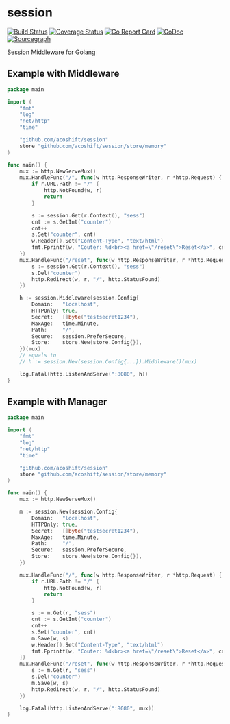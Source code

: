# session

[![Build Status](https://travis-ci.org/acoshift/session.svg?branch=master)](https://travis-ci.org/acoshift/session)
[![Coverage Status](https://coveralls.io/repos/github/acoshift/session/badge.svg?branch=master)](https://coveralls.io/github/acoshift/session?branch=master)
[![Go Report Card](https://goreportcard.com/badge/github.com/acoshift/session)](https://goreportcard.com/report/github.com/acoshift/session)
[![GoDoc](https://godoc.org/github.com/acoshift/session?status.svg)](https://godoc.org/github.com/acoshift/session)
[![Sourcegraph](https://sourcegraph.com/github.com/acoshift/session/-/badge.svg)](https://sourcegraph.com/github.com/acoshift/session?badge)

Session Middleware for Golang

## Example with Middleware

```go
package main

import (
	"fmt"
	"log"
	"net/http"
	"time"

	"github.com/acoshift/session"
	store "github.com/acoshift/session/store/memory"
)

func main() {
	mux := http.NewServeMux()
	mux.HandleFunc("/", func(w http.ResponseWriter, r *http.Request) {
		if r.URL.Path != "/" {
			http.NotFound(w, r)
			return
		}

		s := session.Get(r.Context(), "sess")
		cnt := s.GetInt("counter")
		cnt++
		s.Set("counter", cnt)
		w.Header().Set("Content-Type", "text/html")
		fmt.Fprintf(w, "Couter: %d<br><a href=\"/reset\">Reset</a>", cnt)
	})
	mux.HandleFunc("/reset", func(w http.ResponseWriter, r *http.Request) {
		s := session.Get(r.Context(), "sess")
		s.Del("counter")
		http.Redirect(w, r, "/", http.StatusFound)
	})

	h := session.Middleware(session.Config{
		Domain:   "localhost",
		HTTPOnly: true,
		Secret:   []byte("testsecret1234"),
		MaxAge:   time.Minute,
		Path:     "/",
		Secure:   session.PreferSecure,
		Store:    store.New(store.Config{}),
	})(mux)
	// equals to
	// h := session.New(session.Config{...}).Middleware()(mux)

	log.Fatal(http.ListenAndServe(":8080", h))
}

```

## Example with Manager

```go
package main

import (
	"fmt"
	"log"
	"net/http"
	"time"

	"github.com/acoshift/session"
	store "github.com/acoshift/session/store/memory"
)

func main() {
	mux := http.NewServeMux()

	m := session.New(session.Config{
		Domain:   "localhost",
		HTTPOnly: true,
		Secret:   []byte("testsecret1234"),
		MaxAge:   time.Minute,
		Path:     "/",
		Secure:   session.PreferSecure,
		Store:    store.New(store.Config{}),
	})

	mux.HandleFunc("/", func(w http.ResponseWriter, r *http.Request) {
		if r.URL.Path != "/" {
			http.NotFound(w, r)
			return
		}

		s := m.Get(r, "sess")
		cnt := s.GetInt("counter")
		cnt++
		s.Set("counter", cnt)
		m.Save(w, s)
		w.Header().Set("Content-Type", "text/html")
		fmt.Fprintf(w, "Couter: %d<br><a href=\"/reset\">Reset</a>", cnt)
	})
	mux.HandleFunc("/reset", func(w http.ResponseWriter, r *http.Request) {
		s := m.Get(r, "sess")
		s.Del("counter")
		m.Save(w, s)
		http.Redirect(w, r, "/", http.StatusFound)
	})

	log.Fatal(http.ListenAndServe(":8080", mux))
}

```
